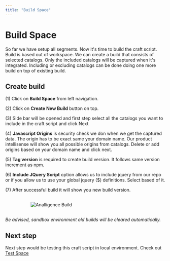 ```yaml
---
title: "Build Space"
---
```


# Build Space

So far we have setup all segments. Now it's time to build the craft script. Build is based out of workspace. We can create a build that consists of selected catalogs. Only the included catalogs will be captured when it's integrated. Including or excluding catalogs can be done doing one more build on top of existing build.

## Create build

(1) Click on **Build Space** from left navigation.

(2) Click on **Create New Build** button on top.

(3) Side bar will be opened and first step select all the catalogs you want to include in the craft script and click Next

(4) **Javascript Origins** is security check we don when we get the captured data. The origin has to be exact same your domain name. Our product intellisense will show you all possible origins from catalogs. Delete or add origins based on your domain name and click next.

(5) **Tag version** is required to create build version. It follows same version increment as npm.

(6) **Include JQuery Script** option allows us to include jquery from our repo or if you allow us to use your global jquery ($) definitions. Select based of it.

(7) After successful build it will show you new build version.

<img alt="Analligence Build" style="max-height: 20rem; padding: 1rem 5rem;" src="/docs/imgs/analligence_build.png">

_Be advised, sandbox environment old builds will be cleared automatically._

## Next step

Next step would be testing this craft script in local environment. Check out [Test Space](/docs/editors/test-space)